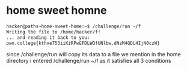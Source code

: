# home sweet homne

```bash
hacker@paths~home-sweet-home:~$ /challenge/run ~/f
Writing the file to /home/hacker/f!
... and reading it back to you:
pwn.college{kthxe753iiKiRPwGFDLWQfUNlbw.dNzM4QDL4IjN0czW}
```

since /challenge/run will copy its data to a file we mention in the home directory i entered /challenge/run ~/f as it satisfies all 3 conditions
